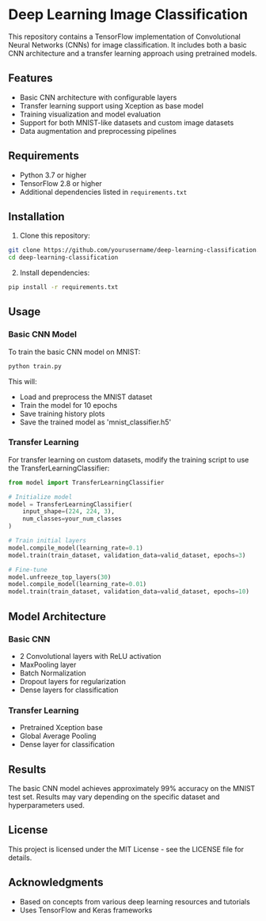 # Deep Learning Image Classification

This repository contains a TensorFlow implementation of Convolutional Neural Networks (CNNs) for image classification. It includes both a basic CNN architecture and a transfer learning approach using pretrained models.

## Features

- Basic CNN architecture with configurable layers
- Transfer learning support using Xception as base model
- Training visualization and model evaluation
- Support for both MNIST-like datasets and custom image datasets
- Data augmentation and preprocessing pipelines

## Requirements

- Python 3.7 or higher
- TensorFlow 2.8 or higher
- Additional dependencies listed in `requirements.txt`

## Installation

1. Clone this repository:
```bash
git clone https://github.com/yourusername/deep-learning-classification.git
cd deep-learning-classification
```

2. Install dependencies:
```bash
pip install -r requirements.txt
```

## Usage

### Basic CNN Model

To train the basic CNN model on MNIST:

```bash
python train.py
```

This will:
- Load and preprocess the MNIST dataset
- Train the model for 10 epochs
- Save training history plots
- Save the trained model as 'mnist_classifier.h5'

### Transfer Learning

For transfer learning on custom datasets, modify the training script to use the TransferLearningClassifier:

```python
from model import TransferLearningClassifier

# Initialize model
model = TransferLearningClassifier(
    input_shape=(224, 224, 3),
    num_classes=your_num_classes
)

# Train initial layers
model.compile_model(learning_rate=0.1)
model.train(train_dataset, validation_data=valid_dataset, epochs=3)

# Fine-tune
model.unfreeze_top_layers(30)
model.compile_model(learning_rate=0.01)
model.train(train_dataset, validation_data=valid_dataset, epochs=10)
```

## Model Architecture

### Basic CNN
- 2 Convolutional layers with ReLU activation
- MaxPooling layer
- Batch Normalization
- Dropout layers for regularization
- Dense layers for classification

### Transfer Learning
- Pretrained Xception base
- Global Average Pooling
- Dense layer for classification

## Results

The basic CNN model achieves approximately 99% accuracy on the MNIST test set. Results may vary depending on the specific dataset and hyperparameters used.

## License

This project is licensed under the MIT License - see the LICENSE file for details.

## Acknowledgments

- Based on concepts from various deep learning resources and tutorials
- Uses TensorFlow and Keras frameworks
